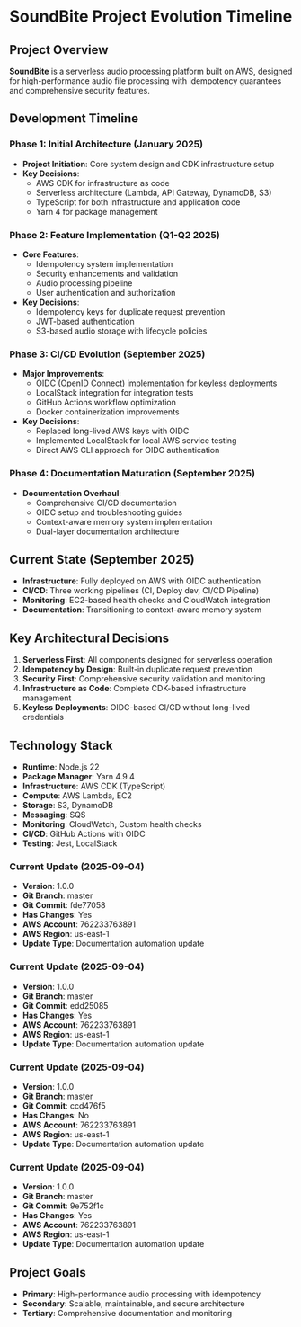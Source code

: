 # SoundBite Project Evolution Timeline

## Project Overview
**SoundBite** is a serverless audio processing platform built on AWS, designed for high-performance audio file processing with idempotency guarantees and comprehensive security features.

## Development Timeline

### Phase 1: Initial Architecture (January 2025)
- **Project Initiation**: Core system design and CDK infrastructure setup
- **Key Decisions**:
  - AWS CDK for infrastructure as code
  - Serverless architecture (Lambda, API Gateway, DynamoDB, S3)
  - TypeScript for both infrastructure and application code
  - Yarn 4 for package management

### Phase 2: Feature Implementation (Q1-Q2 2025)
- **Core Features**:
  - Idempotency system implementation
  - Security enhancements and validation
  - Audio processing pipeline
  - User authentication and authorization
- **Key Decisions**:
  - Idempotency keys for duplicate request prevention
  - JWT-based authentication
  - S3-based audio storage with lifecycle policies

### Phase 3: CI/CD Evolution (September 2025)
- **Major Improvements**:
  - OIDC (OpenID Connect) implementation for keyless deployments
  - LocalStack integration for integration tests
  - GitHub Actions workflow optimization
  - Docker containerization improvements
- **Key Decisions**:
  - Replaced long-lived AWS keys with OIDC
  - Implemented LocalStack for local AWS service testing
  - Direct AWS CLI approach for OIDC authentication

### Phase 4: Documentation Maturation (September 2025)
- **Documentation Overhaul**:
  - Comprehensive CI/CD documentation
  - OIDC setup and troubleshooting guides
  - Context-aware memory system implementation
  - Dual-layer documentation architecture

## Current State (September 2025)
- **Infrastructure**: Fully deployed on AWS with OIDC authentication
- **CI/CD**: Three working pipelines (CI, Deploy dev, CI/CD Pipeline)
- **Monitoring**: EC2-based health checks and CloudWatch integration
- **Documentation**: Transitioning to context-aware memory system

## Key Architectural Decisions
1. **Serverless First**: All components designed for serverless operation
2. **Idempotency by Design**: Built-in duplicate request prevention
3. **Security First**: Comprehensive security validation and monitoring
4. **Infrastructure as Code**: Complete CDK-based infrastructure management
5. **Keyless Deployments**: OIDC-based CI/CD without long-lived credentials

## Technology Stack
- **Runtime**: Node.js 22
- **Package Manager**: Yarn 4.9.4
- **Infrastructure**: AWS CDK (TypeScript)
- **Compute**: AWS Lambda, EC2
- **Storage**: S3, DynamoDB
- **Messaging**: SQS
- **Monitoring**: CloudWatch, Custom health checks
- **CI/CD**: GitHub Actions with OIDC
- **Testing**: Jest, LocalStack


### Current Update (2025-09-04)
- **Version**: 1.0.0
- **Git Branch**: master
- **Git Commit**: fde77058
- **Has Changes**: Yes
- **AWS Account**: 762233763891
- **AWS Region**: us-east-1
- **Update Type**: Documentation automation update


### Current Update (2025-09-04)
- **Version**: 1.0.0
- **Git Branch**: master
- **Git Commit**: edd25085
- **Has Changes**: Yes
- **AWS Account**: 762233763891
- **AWS Region**: us-east-1
- **Update Type**: Documentation automation update


### Current Update (2025-09-04)
- **Version**: 1.0.0
- **Git Branch**: master
- **Git Commit**: ccd476f5
- **Has Changes**: No
- **AWS Account**: 762233763891
- **AWS Region**: us-east-1
- **Update Type**: Documentation automation update


### Current Update (2025-09-04)
- **Version**: 1.0.0
- **Git Branch**: master
- **Git Commit**: 9e752f1c
- **Has Changes**: Yes
- **AWS Account**: 762233763891
- **AWS Region**: us-east-1
- **Update Type**: Documentation automation update

## Project Goals
- **Primary**: High-performance audio processing with idempotency
- **Secondary**: Scalable, maintainable, and secure architecture
- **Tertiary**: Comprehensive documentation and monitoring
